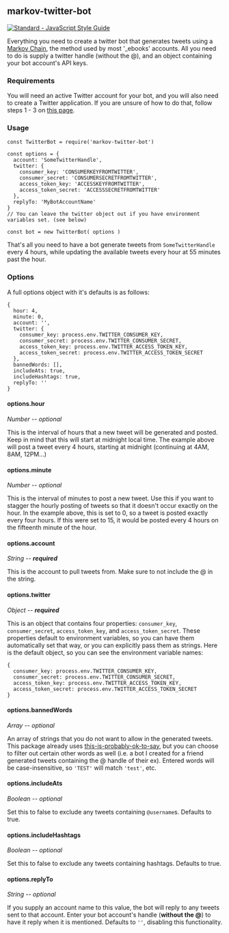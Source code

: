 ## markov-twitter-bot
[![Standard - JavaScript Style Guide](https://img.shields.io/badge/code%20style-standard-brightgreen.svg)](http://standardjs.com/)

Everything you need to create a twitter bot that generates tweets using a [Markov Chain](https://en.wikipedia.org/wiki/Markov_chain), the method used by most '\_ebooks' accounts. All you need to do is supply a twitter handle (without the @), and an object containing your bot account's API keys.

### Requirements
You will need an active Twitter account for your bot, and you will also need to create a Twitter application. If you are unsure of how to do that, follow steps 1 - 3 on [this page](http://www.pygaze.org/2016/03/how-to-code-twitter-bot/).

### Usage

```
const TwitterBot = require('markov-twitter-bot')

const options = {
  account: 'SomeTwitterHandle',
  twitter: {
    consumer_key: 'CONSUMERKEYFROMTWITTER',
    consumer_secret: 'CONSUMERSECRETFROMTWITTER',
    access_token_key: 'ACCESSKEYFROMTWITTER',
    access_token_secret: 'ACCESSSECRETFROMTWITTER'
  },
  replyTo: 'MyBotAccountName'
}
// You can leave the twitter object out if you have environment variables set. (see below)

const bot = new TwitterBot( options )

```
That's all you need to have a bot generate tweets from `SomeTwitterHandle` every 4 hours, while updating the available tweets every hour at 55 minutes past the hour.

### Options
A full options object with it's defaults is as follows:
```
{
  hour: 4,
  minute: 0,
  account: '',
  twitter: {
    consumer_key: process.env.TWITTER_CONSUMER_KEY,
    consumer_secret: process.env.TWITTER_CONSUMER_SECRET,
    access_token_key: process.env.TWITTER_ACCESS_TOKEN_KEY,
    access_token_secret: process.env.TWITTER_ACCESS_TOKEN_SECRET
  },
  bannedWords: [],
  includeAts: true,
  includeHashtags: true,
  replyTo: ''
}
```
#### options.hour
*Number -- optional*

This is the interval of hours that a new tweet will be generated and posted. Keep in mind that this will start at midnight local time. The example above will post a tweet every 4 hours, starting at midnight (continuing at 4AM, 8AM, 12PM...)

#### options.minute
*Number -- optional*

This is the interval of minutes to post a new tweet. Use this if you want to stagger the hourly posting of tweets so that it doesn't occur exactly on the hour. In the example above, this is set to 0, so a tweet is posted exactly every four hours. If this were set to 15, it would be posted every 4 hours on the fifteenth minute of the hour.

#### options.account
*String -- **required***

This is the account to pull tweets from. Make sure to not include the @ in the string.

#### options.twitter
*Object -- **required***

This is an object that contains four properties: `consumer_key`, `consumer_secret`, `access_token_key`, and `access_token_secret`. These properties default to environment variables, so you can have them automatically set that way, or you can explicitly pass them as strings. Here is the default object, so you can see the environment variable names:
```
{
  consumer_key: process.env.TWITTER_CONSUMER_KEY,
  consumer_secret: process.env.TWITTER_CONSUMER_SECRET,
  access_token_key: process.env.TWITTER_ACCESS_TOKEN_KEY,
  access_token_secret: process.env.TWITTER_ACCESS_TOKEN_SECRET
}
```

#### options.bannedWords
*Array -- optional*

An array of strings that you do not want to allow in the generated tweets. This package already uses [this-is-probably-ok-to-say](https://www.npmjs.com/package/this-is-probably-ok-to-say), but you can choose to filter out certain other words as well (i.e. a bot I created for a friend generated tweets containing the @ handle of their ex). Entered words will be case-insensitive, so `'TEST'` will match `'test'`, etc.

#### options.includeAts
*Boolean -- optional*

Set this to false to exclude any tweets containing `@username`s. Defaults to true.

#### options.includeHashtags
*Boolean -- optional*

Set this to false to exclude any tweets containing hashtags. Defaults to true.

#### options.replyTo
*String -- optional*

If you supply an account name to this value, the bot will reply to any tweets sent to that account. Enter your bot account's handle (**without the @**) to have it reply when it is mentioned. Defaults to `''`, disabling this functionality.
